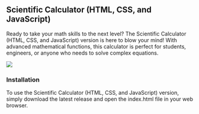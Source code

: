 <h2>Scientific Calculator (HTML, CSS, and JavaScript)</h2>

<p>Ready to take your math skills to the next level? The Scientific Calculator (HTML, CSS, and JavaScript) version is here to blow your mind! With advanced mathematical functions, this calculator is perfect for students, engineers, or anyone who needs to solve complex equations.</p>
<img src = "https://user-images.githubusercontent.com/88302656/222156158-43f65543-939e-4846-b020-b33dc5ad82f2.jpg">
<h3>Installation</h3>

<p>To use the Scientific Calculator (HTML, CSS, and JavaScript) version, simply download the latest release and open the index.html file in your web browser.</p>
